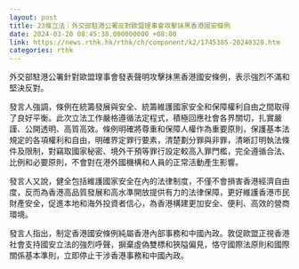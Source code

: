 ```yaml
---
layout: post
title: 23條立法｜外交部駐港公署反對歐盟理事會攻擊抹黑香港國安條例
date: 2024-03-20 08:45:38.000000000 +08:00
link: https://news.rthk.hk/rthk/ch/component/k2/1745385-20240320.htm
categories: rthk
---
```


外交部駐港公署針對歐盟理事會發表聲明攻擊抹黑香港國安條例，表示強烈不滿和堅決反對。

發言人強調，條例在統籌發展與安全、統籌維護國家安全和保障權利自由之間取得了良好平衡。此次立法工作嚴格遵循法定程式，積極回應社會各界關切，扎實嚴謹、公開透明、高質高效。條例明確將尊重和保障人權作為重要原則，保護基本法規定的各項權利和自由，明確界定罪行要素，清楚劃分罪與非罪，清晰訂明執法條件及限制，對竊取國家秘密、境外干預等罪行設定較高入罪門檻，完全遵循合法、比例和必要原則，不會對在港外國機構和人員的正常活動產生影響。

發言人又說，健全包括維護國家安全在內的法律制度，不僅不會損害香港經濟自由度，反而為香港高品質發展和高水準開放提供有力的法律保障，更好維護香港市民財產安全，促進本地和海外投資者信心，為香港構建更加安全、便利、高效的營商環境。

發言人指出，制定香港國安條例純屬香港內部事務和中國內政。敦促歐盟正視香港社會支持國安立法的強烈呼聲，摒棄虛偽雙標和狹隘偏見，恪守國際法原則和國際關係基本準則，立即停止干涉香港事務和中國內政。
